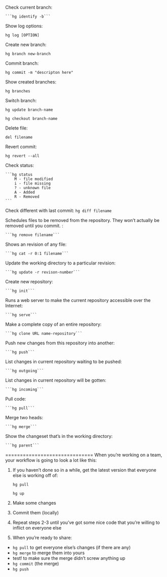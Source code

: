Check current branch:

	```hg identify -b```
  
Show log options: 
	
  ```hg log [OPTION]```
  
Create new branch: 
	
  ```hg branch new-branch```
  
Commit branch: 
	
  ```hg commit -m "descripton here" ```
  
Show created branches: 
	
  ```hg branches```
  
Switch branch: 
  
  ```hg update branch-name```
  
  ```hg checkout branch-name```
  
Delete file:  

  ```del filename```

Revert commit:  

  ```hg revert --all```
  
Check status:  

 	```hg status
		M - file modified
		i - file missing
		? - unknown file
		A - Added
		R - Removed
    ```
Check different with last commit: `hg diff filename`

Schedules files to be removed from the repository. They won’t actually be removed until you commit. : 

	```hg remove filename```
  
Shows an revision of any file: 

	```hg cat -r 0:1 filename```
  
Update the working directory to a particular revision: 

	```hg update -r revison-number```

Create new repository:

	```hg init```
  
Runs a web server to make the current repository accessible over the Internet:

	```hg serve```
  
Make a complete copy of an entire repository:

	```hg clone URL name-repository```
  
Push new changes from this repository into another:

	```hg push```
List changes in current repository waiting to be pushed:

	```hg outgoing```
  
List changes in current repository will be gotten:

	```hg incoming```
  
Pull code:

	```hg pull```
  
Merge two heads:

	```hg merge```
  
Show the changeset that’s in the working directory:

	```hg parent```

==============================
When you’re working on a team, your workflow is going to look a lot like this:

1. If you haven’t done so in a while, get the latest version that everyone else is working off of:

	```hg pull```
  
	```hg up```
  
2. Make some changes

3. Commit them (locally)

4. Repeat steps 2-3 until you’ve got some nice code that you’re willing to inflict on everyone else

5. When you’re ready to share:

- `hg pull` to get everyone else’s changes (if there are any)
- `hg merge` to merge them into yours
- test! to make sure the merge didn’t screw anything up
- `hg commit` (the merge)
- `hg push`

